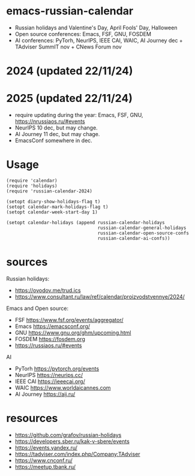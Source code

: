 # emacs-russian-calendar
- Russian holidays and Valentine's Day, April Fools' Day, Halloween
- Open source conferences: Emacs, FSF, GNU, FOSDEM
- AI conferences: PyTorh, NeurIPS, IEEE CAI, WAIC, AI Journey dec + TAdviser SummIT nov + CNews Forum nov

# 2024 (updated 22/11/24)
# 2025 (updated 22/11/24)
- require updating during the year: Emacs, FSF, GNU, https://nrussiaos.ru/#events
- NeurIPS 10 dec, but may change.
- AI Journey 11 dec, but may chage.
- EmacsConf somewhere in dec.

# Usage

```Elisp
(require 'calendar)
(require 'holidays)
(require 'russian-calendar-2024)

(setopt diary-show-holidays-flag t)
(setopt calendar-mark-holidays-flag t)
(setopt calendar-week-start-day 1)

(setopt calendar-holidays (append russian-calendar-holidays
                                  russian-calendar-general-holidays
                                  russian-calendar-open-source-confs
                                  russian-calendar-ai-confs))
```

# sources
Russian holidays:
- https://ovodov.me/trud.ics
- https://www.consultant.ru/law/ref/calendar/proizvodstvennye/2024/

Emacs and Open source:
- FSF https://www.fsf.org/events/aggregator/
- Emacs https://emacsconf.org/
- GNU https://www.gnu.org/ghm/upcoming.html
- FOSDEM https://fosdem.org
- https://russiaos.ru/#events

AI
- PyTorh https://pytorch.org/events
- NeurIPS https://neurips.cc/
- IEEE CAI https://ieeecai.org/
- WAIC https://www.worldaicannes.com
- AI Journey https://aij.ru/

# resources
- https://github.com/grafov/russian-holidays
- https://developers.sber.ru/kak-v-sbere/events
- https://events.yandex.ru/
- https://tadviser.com/index.php/Company:TAdviser
- https://www.cnconf.ru/
- https://meetup.tbank.ru/
